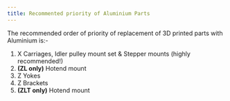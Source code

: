 ```yaml
---
title: Recommented priority of Aluminium Parts
---  
```


The recommended order of priority of replacement of 3D printed parts with Aluminium is:-
    
1. X Carriages, Idler pulley mount set & Stepper mounts (highly recommended!)
1. **(ZL only)** Hotend mount 
1. Z Yokes
1. Z Brackets
1. **(ZLT only)** Hotend mount 

